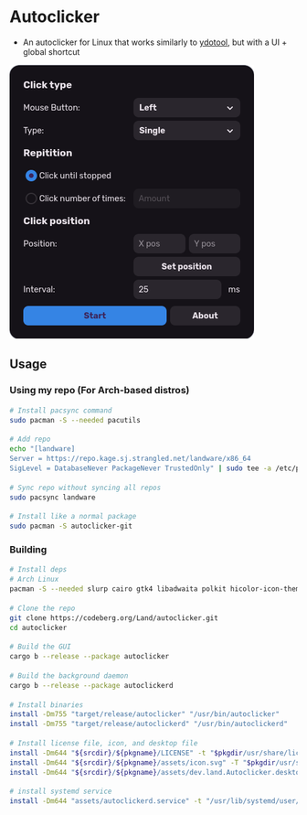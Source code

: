 # Autoclicker
- An autoclicker for Linux that works similarly to [ydotool](https://github.com/ReimuNotMoe/ydotool), but with a UI + global shortcut

![Screenshot of UI](assets/ui.png?raw=true "Screenshot of UI")

## Usage
### Using my repo (For Arch-based distros)
```sh
# Install pacsync command
sudo pacman -S --needed pacutils

# Add repo
echo "[landware]              
Server = https://repo.kage.sj.strangled.net/landware/x86_64
SigLevel = DatabaseNever PackageNever TrustedOnly" | sudo tee -a /etc/pacman.conf

# Sync repo without syncing all repos
sudo pacsync landware

# Install like a normal package
sudo pacman -S autoclicker-git
```

### Building
```sh
# Install deps
# Arch Linux
pacman -S --needed slurp cairo gtk4 libadwaita polkit hicolor-icon-theme glib2 glibc libevdev git rust sed libgit2

# Clone the repo
git clone https://codeberg.org/Land/autoclicker.git
cd autoclicker

# Build the GUI
cargo b --release --package autoclicker

# Build the background daemon
cargo b --release --package autoclickerd

# Install binaries
install -Dm755 "target/release/autoclicker" "/usr/bin/autoclicker"
install -Dm755 "target/release/autoclickerd" "/usr/bin/autoclickerd"

# Install license file, icon, and desktop file
install -Dm644 "${srcdir}/${pkgname}/LICENSE" -t "$pkgdir/usr/share/licenses/$pkgname/"
install -Dm644 "${srcdir}/${pkgname}/assets/icon.svg" -T "$pkgdir/usr/share/icons/hicolor/scalable/apps/dev.land.Autoclicker.svg"
install -Dm644 "${srcdir}/${pkgname}/assets/dev.land.Autoclicker.desktop" -t "$pkgdir/usr/share/applications/"

# install systemd service
install -Dm644 "assets/autoclickerd.service" -t "/usr/lib/systemd/user/"
```